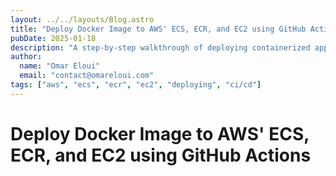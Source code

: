 ```yaml
---
layout: ../../layouts/Blog.astro
title: "Deploy Docker Image to AWS' ECS, ECR, and EC2 using GitHub Actions"
pubDate: 2025-01-18
description: "A step-by-step walkthrough of deploying containerized applications to AWS infrastructure using GitHub Actions. This guide demonstrates the complete workflow of pushing Docker images to Amazon's Elastic Container Registry (ECR), orchestrating containers with Elastic Container Service (ECS), and automating the deployment process with CI/CD."
author:
  name: "Omar Eloui"
  email: "contact@omareloui.com"
tags: ["aws", "ecs", "ecr", "ec2", "deploying", "ci/cd"]
---
```


<!-- markdownlint-disable MD025 -->

# Deploy Docker Image to AWS' ECS, ECR, and EC2 using GitHub Actions
